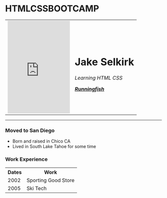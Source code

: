 # HTMLCSSBOOTCAMP
<!DOCTYPE html>
<html>

<head>
    <meta charset="utf-8">
    <title>Jake Runningfish Site</title>
</head>

<body>
    <table cellspacing="20">
        <tr>
            <td><iframe src="https://assets.pinterest.com/ext/embed.html?id=816910819880356590" height="300" width="200"
                    frameborder="0" scrolling="no"></iframe>
            <td>
                <h1>Jake Selkirk</h1>
                <p><em>Learning HTML CSS
                        <p></p><strong><a href="https://www.runningfish.net/">Runningfish</a>
        </tr>
    </table>
    <hr>
    <h3>Moved to San Diego</h3>
    <ul>
        <li>Born and raised in Chico CA</li>
        <li>Lived in South Lake Tahoe for some time</li>
    </ul>
    <h3>Work Experience</h3>
    <table>
            <tr>
                <th>Dates</th>
                <th>Work</th>
            </tr>
            <tr>
                <td>2002</td>
                <td>Sporting Good Store</td>
    </tr>
    <td>2005</td>
    <td>Ski Tech</td>
</tbody>
</table>

</html>

</HTML>
